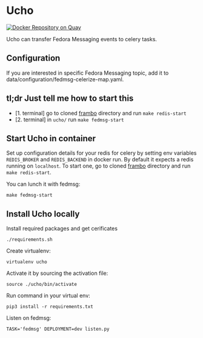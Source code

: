 # Ucho

[![Docker Repository on Quay](https://quay.io/repository/rhscl/betka-fedmsg/status "Docker Repository on Quay")](https://quay.io/repository/rhscl/betka-fedmsg)

Ucho can transfer Fedora Messaging events to celery tasks.

## Configuration

If you are interested in specific Fedora Messaging topic,
add it to data/configuration/fedmsg-celerize-map.yaml.

## tl;dr Just tell me how to start this

* [1. terminal] go to cloned [frambo](https://github.com/user-cont/frambo) directory and run `make redis-start`
* [2. terminal] in `ucho/` run `make fedmsg-start`

## Start Ucho in container

Set up configuration details for your redis for celery by setting env variables `REDIS_BROKER` and `REDIS_BACKEND` in docker run.
By default it expects a redis running on `localhost`.
To start one, go to cloned [frambo](https://github.com/user-cont/frambo) directory and run `make redis-start`.

You can lunch it with fedmsg:
~~~
make fedmsg-start
~~~

## Install Ucho locally

Install required packages and get cerificates
~~~
./requirements.sh
~~~

Create virtualenv:
~~~
virtualenv ucho
~~~

Activate it by sourcing the activation file:
~~~
source ./ucho/bin/activate
~~~

Run command in your virtual env:
~~~
pip3 install -r requirements.txt
~~~

Listen on fedmsg:
~~~
TASK='fedmsg' DEPLOYMENT=dev listen.py
~~~

